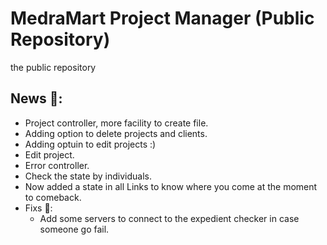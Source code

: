 # MedraMart Project Manager (Public Repository)
the public repository

## News 📰: 
 - Project controller, more facility to create file.
 - Adding option to delete projects and clients.
 - Adding optuin to edit projects :)
 - Edit project.
 - Error controller.
 - Check the state by individuals.
 - Now added a state in all Links to know where you come at the moment to comeback.
 - Fixs 🔨: 
    - Add some servers to connect to the expedient checker in case someone go fail.

